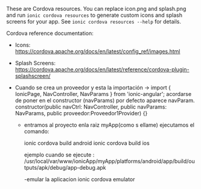 These are Cordova resources. You can replace icon.png and splash.png and run
`ionic cordova resources` to generate custom icons and splash screens for your
app. See `ionic cordova resources --help` for details.

Cordova reference documentation:

- Icons: https://cordova.apache.org/docs/en/latest/config_ref/images.html
- Splash Screens: https://cordova.apache.org/docs/en/latest/reference/cordova-plugin-splashscreen/

- Cuando se crea un proveedor y esta la importación -> import { IonicPage, NavController, NavParams } from 'ionic-angular'; acordarse de poner en el constructor (navParams) por defecto aparece navParam.
  constructor(public navCtrl: NavController, public navParams: NavParams, public proveedor:Proveedor1Provider) {}

  - entramos al proyecto enla raiz myApp(como s ellame)
    ejecutamos el comando:

    ionic cordova build android
    ionic cordova build ios

    ejemplo cuando se ejecute : 	/usr/local/var/www/ionicApp/myApp/platforms/android/app/build/outputs/apk/debug/app-debug.apk

    -emular la aplicacion
    ionic cordova emulator
